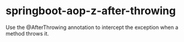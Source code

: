 # springboot-aop-z-after-throwing

Use the @AfterThrowing annotation to intercept the exception when a method throws it.
